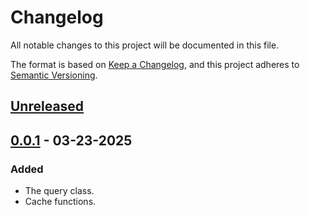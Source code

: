 # Changelog

All notable changes to this project will be documented in this file.

The format is based on [Keep a Changelog](https://keepachangelog.com/en/1.1.0/),
and this project adheres to [Semantic Versioning](https://semver.org/spec/v2.0.0.html).

## [Unreleased]

## [0.0.1] - 03-23-2025

### Added

- The query class.
- Cache functions.


[unreleased]: https://github.com/taylorhmorris/query_and_cache/compare/v0.0.1...HEAD
[0.0.1]: https://github.com/taylorhmorris/query_and_cache/releases/tag/v0.0.1
